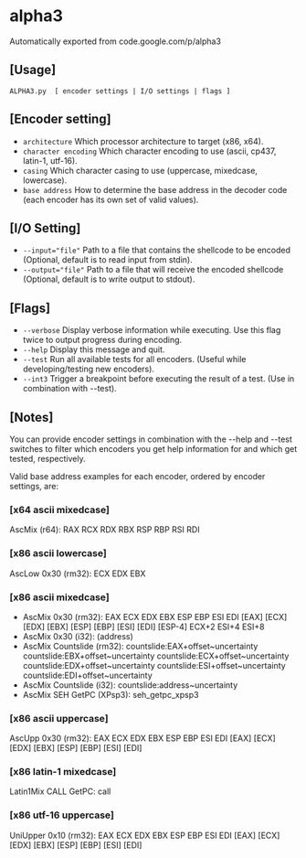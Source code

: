 # alpha3
Automatically exported from code.google.com/p/alpha3

## [Usage]
`ALPHA3.py  [ encoder settings | I/O settings | flags ]`

## [Encoder setting]
* `architecture` Which processor architecture to target (x86, x64).
* `character encoding` Which character encoding to use (ascii, cp437, latin-1, utf-16).
* `casing` Which character casing to use (uppercase, mixedcase, lowercase).
* `base address` How to determine the base address in the decoder code (each encoder has its own set of valid values).

## [I/O Setting]
* `--input="file"` Path to a file that contains the shellcode to be encoded (Optional, default is to read input from stdin).
* `--output="file"` Path to a file that will receive the encoded shellcode (Optional, default is to write output to stdout).

## [Flags]
* `--verbose` Display verbose information while executing. Use this flag twice to output progress during encoding.
* `--help` Display this message and quit.
* `--test` Run all available tests for all encoders. (Useful while developing/testing new encoders).
* `--int3` Trigger a breakpoint before executing the result of a test. (Use in combination with --test).

## [Notes]
You can provide encoder settings in combination with the --help and --test switches to filter which encoders you get help information for and which get tested, respectively.

Valid base address examples for each encoder, ordered by encoder settings, are:

### [x64 ascii mixedcase]
AscMix (r64): RAX RCX RDX RBX RSP RBP RSI RDI

### [x86 ascii lowercase]
AscLow 0x30 (rm32): ECX EDX EBX

### [x86 ascii mixedcase]
* AscMix 0x30 (rm32): EAX ECX EDX EBX ESP EBP ESI EDI [EAX] [ECX] [EDX] [EBX] [ESP] [EBP] [ESI] [EDI] [ESP-4] ECX+2 ESI+4 ESI+8
* AscMix 0x30 (i32): (address)
* AscMix Countslide (rm32): countslide:EAX+offset~uncertainty
                            countslide:EBX+offset~uncertainty
                            countslide:ECX+offset~uncertainty
                            countslide:EDX+offset~uncertainty
                            countslide:ESI+offset~uncertainty
                            countslide:EDI+offset~uncertainty
* AscMix Countslide (i32): countslide:address~uncertainty
* AscMix SEH GetPC (XPsp3): seh_getpc_xpsp3

### [x86 ascii uppercase]
AscUpp 0x30 (rm32): EAX ECX EDX EBX ESP EBP ESI EDI [EAX] [ECX] [EDX] [EBX] [ESP] [EBP] [ESI] [EDI]

### [x86 latin-1 mixedcase]
Latin1Mix CALL GetPC: call

### [x86 utf-16 uppercase]
UniUpper 0x10 (rm32): EAX ECX EDX EBX ESP EBP ESI EDI [EAX] [ECX] [EDX] [EBX] [ESP] [EBP] [ESI] [EDI]
